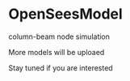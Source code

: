 # OpenSeesModel
column-beam node simulation


More models will be uploaed


Stay tuned if you are interested

